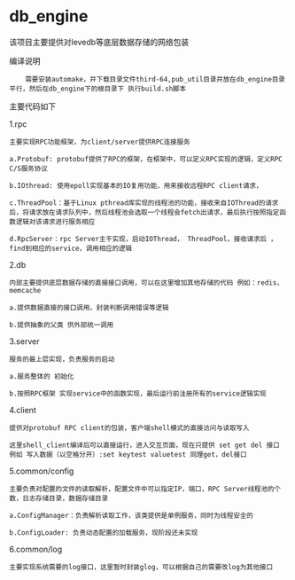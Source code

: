 # db_engine

该项目主要提供对levedb等底层数据存储的网络包装

编译说明

        需要安装automake，并下载目录文件third-64,pub_util目录并放在db_engine目录平行，然后在db_engine下的根目录下 执行build.sh脚本

主要代码如下

1.rpc

    主要实现RPC功能框架，为client/server提供RPC连接服务 
  
    a.Protobuf: protobuf提供了RPC的框架，在框架中，可以定义RPC实现的逻辑，定义RPC C/S服务协议
    
    b.IOthread: 使用epoll实现基本的IO复用功能，用来接收远程RPC client请求，
  
    c.ThreadPool：基于Linux pthread库实现的线程池的功能，接收来自IOThread的请求后，将请求放在请求队列中，然后线程池会选取一个线程会fetch出请求，最后执行按照指定函数逻辑对该请求进行服务相应
    
    d.RpcServer：rpc Server主干实现，启动IOThread， ThreadPool，接收请求后 ，find到相应的service，调用相应的逻辑
  

 
2.db

    内部主要提供底层数据存储的直接接口调用，可以在这里增加其他存储的代码 例如：redis，memcache
    
    a.提供数据直接的接口调用，封装判断调用错误等逻辑
    
    b.提供抽象的父类 供外部统一调用
    

3.server

    服务的最上层实现，负责服务的启动
    
    a.服务整体的 初始化
    
    b.按照RPC框架 实现service中的函数实现，最后运行前注册所有的service逻辑实现
    


4.client

    提供对protobuf RPC client的包装，客户端shell模式的直接访问与读取写入 
    
    这里shell_client编译后可以直接运行，进入交互页面，现在只提供 set get del 接口 例如 写入数据（以空格分开）:set keytest valuetest 同理get，del接口
    
    
    
5.common/config

    主要负责对配置的文件的读取解析，配置文件中可以指定IP，端口，RPC Server线程池的个数，日志存储目录，数据存储目录
    
    a.ConfigManager：负责解析读取工作，该类提供是单例服务，同时为线程安全的
    
    b.ConfigLoader: 负责动态配置的加载服务，现阶段还未实现
    

6.common/log

    主要实现系统需要的log接口，这里暂时封装glog，可以根据自己的需要改log为其他接口


